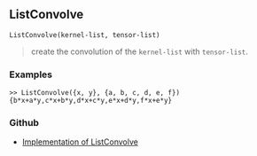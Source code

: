 ## ListConvolve

```
ListConvolve(kernel-list, tensor-list)
```

> create the convolution of the `kernel-list` with `tensor-list`.

### Examples

```
>> ListConvolve({x, y}, {a, b, c, d, e, f})
{b*x+a*y,c*x+b*y,d*x+c*y,e*x+d*y,f*x+e*y}
```

### Github

* [Implementation of ListConvolve](https://github.com/axkr/symja_android_library/blob/master/symja_android_library/matheclipse-core/src/main/java/org/matheclipse/core/builtin/TensorFunctions.java#L177) 
